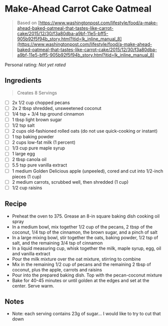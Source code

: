 # Make-Ahead Carrot Cake Oatmeal

> Based on [https://www.washingtonpost.com/lifestyle/food/a-make-ahead-baked-oatmeal-that-tastes-like-carrot-cake/2015/12/30/f3a80dba-a9bf-11e5-bff5-905b92f5f94b_story.html?itid=lk_inline_manual_8](https://www.washingtonpost.com/lifestyle/food/a-make-ahead-baked-oatmeal-that-tastes-like-carrot-cake/2015/12/30/f3a80dba-a9bf-11e5-bff5-905b92f5f94b_story.html?itid=lk_inline_manual_8)

<!-- rating=0; (User can specify rating on scale of 1-5) -->
<!-- AUTO-UserRating -->
Personal rating: *Not yet rated*
<!-- /AUTO-UserRating -->

<!-- name_image=None; (User can specify image name) -->
<!-- AUTO-Image -->
<!-- TODO: Capture image -->
<!-- /AUTO-Image -->

## Ingredients

> Creates 8 Servings

* [ ] 2x 1/2 cup chopped pecans
* [ ] 2x 2 tbsp shredded, unsweetened coconut
* [ ] 1/4 tsp + 3/4 tsp ground cinnamon
* [ ] 1 tbsp light brown sugar
* [ ] 1/2 tsp salt
* [ ] 2 cups old-fashioned rolled oats (do not use quick-cooking or instant)
* [ ] 1 tsp baking powder
* [ ] 2 cups low-fat milk (1 percent)
* [ ] 1/3 cup pure maple syrup
* [ ] 1 large egg
* [ ] 2 tbsp canola oil
* [ ] 5.5 tsp pure vanilla extract
* [ ] 1 medium Golden Delicious apple (unpeeled), cored and cut into 1/2-inch pieces (1 cup)
* [ ] 2 medium carrots, scrubbed well, then shredded (1 cup)
* [ ] 1/2 cup raisins

## Recipe

* Preheat the oven to 375. Grease an 8-in square baking dish cooking oil spray
* In a medium bowl, mix together 1/2 cup of the pecans, 2 tbsp of the coconut, 1/4 tsp of the cinnamon, the brown sugar, and a pinch of salt
* In a large mixing bowl, stir together the oats, baking powder, 1/2 tsp of salt, and the remaining 3/4 tsp of cinnamon
* In a liquid measuring cup, whisk together the milk, maple syrup, egg, oil and vanilla extract
* Pour the milk mixture over the oat mixture, stirring to combine
* Mix in the remaining 1/2 cup of pecans and the remaining 2 tbsp of coconut, plus the apple, carrots and raisins
* Pour into the prepared baking dish. Top with the pecan-coconut mixture
* Bake for 40-45 minutes or until golden at the edges and set at the center. Serve warm.

## Notes

* Note: each serving contains 23g of sugar... I would like to try to cut that down
